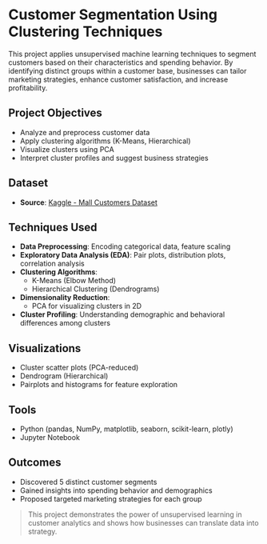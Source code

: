 # Customer Segmentation Using Clustering Techniques

This project applies unsupervised machine learning techniques to segment customers based on their characteristics and spending behavior. By identifying distinct groups within a customer base, businesses can tailor marketing strategies, enhance customer satisfaction, and increase profitability.

## Project Objectives

- Analyze and preprocess customer data
- Apply clustering algorithms (K-Means, Hierarchical)
- Visualize clusters using PCA
- Interpret cluster profiles and suggest business strategies

## Dataset

- **Source**: [Kaggle - Mall Customers Dataset](https://www.kaggle.com/datasets/kandij/mall-customers)

## Techniques Used

- **Data Preprocessing**: Encoding categorical data, feature scaling
- **Exploratory Data Analysis (EDA)**: Pair plots, distribution plots, correlation analysis
- **Clustering Algorithms**:
  - K-Means (Elbow Method)
  - Hierarchical Clustering (Dendrograms)
- **Dimensionality Reduction**:
  - PCA for visualizing clusters in 2D
- **Cluster Profiling**: Understanding demographic and behavioral differences among clusters

## Visualizations

- Cluster scatter plots (PCA-reduced)
- Dendrogram (Hierarchical)
- Pairplots and histograms for feature exploration

## Tools

- Python (pandas, NumPy, matplotlib, seaborn, scikit-learn, plotly)
- Jupyter Notebook

## Outcomes

- Discovered 5 distinct customer segments
- Gained insights into spending behavior and demographics
- Proposed targeted marketing strategies for each group

> This project demonstrates the power of unsupervised learning in customer analytics and shows how businesses can translate data into strategy.

